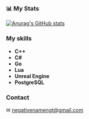 ### 📊 My Stats
[![Anurag's GitHub stats](https://github-readme-stats-negativenamengts-projects.vercel.app/api?username=NegativeNameNGT&count_private=true&theme=react)](https://github.com/anuraghazra/github-readme-stats)

### My skills
- **C++**
- **C#**
- **Go**
- **Lua**
- **Unreal Engine**
- **PostgreSQL**

### Contact
✉ [negativenamengt@gmail.com](mailto:negativenamengt@gmail.com)
